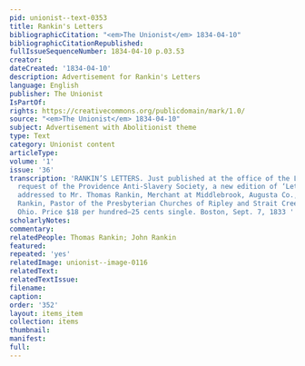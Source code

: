 ```yaml
---
pid: unionist--text-0353
title: Rankin's Letters
bibliographicCitation: "<em>The Unionist</em> 1834-04-10"
bibliographicCitationRepublished: 
fullIssueSequenceNumber: 1834-04-10 p.03.53
creator: 
dateCreated: '1834-04-10'
description: Advertisement for Rankin's Letters
language: English
publisher: The Unionist
IsPartOf: 
rights: https://creativecommons.org/publicdomain/mark/1.0/
source: "<em>The Unionist</em> 1834-04-10"
subject: Advertisement with Abolitionist theme
type: Text
category: Unionist content
articleType: 
volume: '1'
issue: '36'
transcription: 'RANKIN’S LETTERS. Just published at the office of the Liberator, by
  request of the Providence Anti-Slavery Society, a new edition of ‘Letters on Slavery,
  addressed to Mr. Thomas Rankin, Merchant at Middlebrook, Augusta Co., Va.—By John
  Rankin, Pastor of the Presbyterian Churches of Ripley and Strait Creek, Brown County,
  Ohio. Price $18 per hundred—25 cents single. Boston, Sept. 7, 1833 '
scholarlyNotes: 
commentary: 
relatedPeople: Thomas Rankin; John Rankin
featured: 
repeated: 'yes'
relatedImage: unionist--image-0116
relatedText: 
relatedTextIssue: 
filename: 
caption: 
order: '352'
layout: items_item
collection: items
thumbnail: 
manifest: 
full: 
---
```

